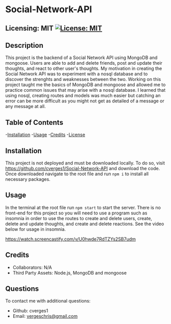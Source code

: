 
  # Social-Network-API
  ## Licensing: MIT [![License: MIT](https://img.shields.io/badge/License-MIT-yellow.svg)](https://opensource.org/licenses/MIT)

  ## Description
  This project is the backend of a Social Network API using MongoDB and mongoose. Users are able to add and delete friends, post and update their thoughts, and react to other user's thoughts. My motivation in creating the Social Network API was to experiment with a nosql database and to discover the strenghts and weaknesses between the two.  Working on this project taught me the basics of MongoDB and mongoose and allowed me to practice common issues that may arise with a nosql database. I learned that using nosql, creating routes and models was much easier but catching an error can be more difficult as you might not get as detailed of a message or any message at all.
  
  ## Table of Contents
  
  -[Installation](#installation)
  -[Usage](#usage)
  -[Credits](#credits)
  -[License](#license)  

  ## Installation
  
  This project is not deployed and must be downloaded locally. To do so, visit https://github.com/cverges1/Social-Network-API and download the code. Once downloaded navigate to the root file and run `npm i` to install all necessary packages. 
  
  ## Usage
  
  In the terminal at the root file run `npm start` to start the server. There is no front-end for this project so you will need to use a program such as insomnia in order to use the routes to create and delete users, create, delete and update thoughts, and create and delete reactions. See the video below for usage in insomnia.

  https://watch.screencastify.com/v/U0hwde7RdTZYs2SB7udm
  
  ## Credits
  
  - Collaborators: N/A
  - Third Party Assets: Node.js, MongoDB and mongoose

  ## Questions
  To contact me with additional questions:
  - Github: cverges1
  - Email: vergeschris@gmail.com
  